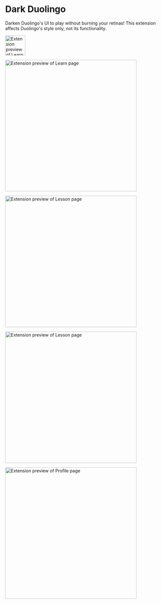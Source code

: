 # Dark Duolingo
Darken Duolingo's UI to play without burning your retinas! This extension affects Duolingo's style only, not its functionality.

<img
  src="https://github.com/CoryDerGrosse/Dark-Duolingo/blob/main/icons/icon_128.png"
  alt="Extension preview of Learn page"
  style="width: 64px">
  
<img
  src="https://github.com/CoryDerGrosse/Dark-Duolingo/blob/main/marketing/darkDuolingo_chrome_0.png"
  alt="Extension preview of Learn page"
  style="width: 420px">
  
<img
  src="https://github.com/CoryDerGrosse/Dark-Duolingo/blob/main/marketing/darkDuolingo_chrome_1.png"
  alt="Extension preview of Lesson page"
  style="width: 420px">
  
<img
  src="https://github.com/CoryDerGrosse/Dark-Duolingo/blob/main/marketing/darkDuolingo_chrome_2.png"
  alt="Extension preview of Lesson page"
  style="width: 420px">
  
<img
  src="https://github.com/CoryDerGrosse/Dark-Duolingo/blob/main/marketing/darkDuolingo_chrome_3.png"
  alt="Extension preview of Profile page"
  style="width: 420px">